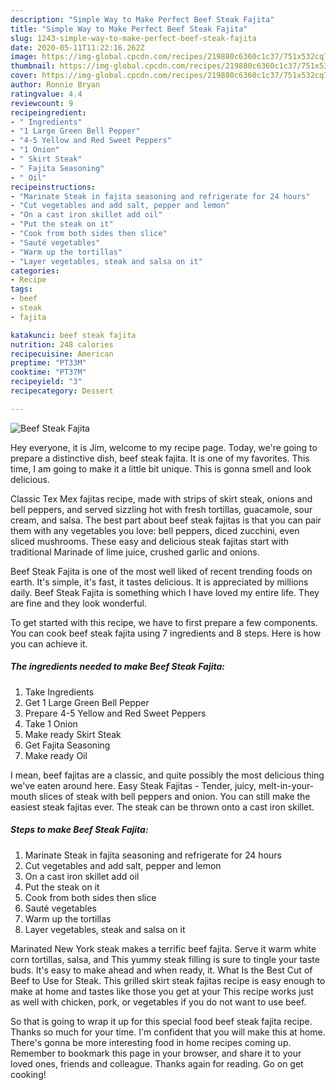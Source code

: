 ```yaml
---
description: "Simple Way to Make Perfect Beef Steak Fajita"
title: "Simple Way to Make Perfect Beef Steak Fajita"
slug: 1243-simple-way-to-make-perfect-beef-steak-fajita
date: 2020-05-11T11:22:16.262Z
image: https://img-global.cpcdn.com/recipes/219880c6360c1c37/751x532cq70/beef-steak-fajita-recipe-main-photo.jpg
thumbnail: https://img-global.cpcdn.com/recipes/219880c6360c1c37/751x532cq70/beef-steak-fajita-recipe-main-photo.jpg
cover: https://img-global.cpcdn.com/recipes/219880c6360c1c37/751x532cq70/beef-steak-fajita-recipe-main-photo.jpg
author: Ronnie Bryan
ratingvalue: 4.4
reviewcount: 9
recipeingredient:
- " Ingredients"
- "1 Large Green Bell Pepper"
- "4-5 Yellow and Red Sweet Peppers"
- "1 Onion"
- " Skirt Steak"
- " Fajita Seasoning"
- " Oil"
recipeinstructions:
- "Marinate Steak in fajita seasoning and refrigerate for 24 hours"
- "Cut vegetables and add salt, pepper and lemon"
- "On a cast iron skillet add oil"
- "Put the steak on it"
- "Cook from both sides then slice"
- "Sauté vegetables"
- "Warm up the tortillas"
- "Layer vegetables, steak and salsa on it"
categories:
- Recipe
tags:
- beef
- steak
- fajita

katakunci: beef steak fajita 
nutrition: 248 calories
recipecuisine: American
preptime: "PT33M"
cooktime: "PT37M"
recipeyield: "3"
recipecategory: Dessert

---
```



![Beef Steak Fajita](https://img-global.cpcdn.com/recipes/219880c6360c1c37/751x532cq70/beef-steak-fajita-recipe-main-photo.jpg)

Hey everyone, it is Jim, welcome to my recipe page. Today, we're going to prepare a distinctive dish, beef steak fajita. It is one of my favorites. This time, I am going to make it a little bit unique. This is gonna smell and look delicious.

Classic Tex Mex fajitas recipe, made with strips of skirt steak, onions and bell peppers, and served sizzling hot with fresh tortillas, guacamole, sour cream, and salsa. The best part about beef steak fajitas is that you can pair them with any vegetables you love: bell peppers, diced zucchini, even sliced mushrooms. These easy and delicious steak fajitas start with traditional Marinade of lime juice, crushed garlic and onions.

Beef Steak Fajita is one of the most well liked of recent trending foods on earth. It's simple, it's fast, it tastes delicious. It is appreciated by millions daily. Beef Steak Fajita is something which I have loved my entire life. They are fine and they look wonderful.


To get started with this recipe, we have to first prepare a few components. You can cook beef steak fajita using 7 ingredients and 8 steps. Here is how you can achieve it.

<!--inarticleads1-->

##### The ingredients needed to make Beef Steak Fajita:

1. Take  Ingredients
1. Get 1 Large Green Bell Pepper
1. Prepare 4-5 Yellow and Red Sweet Peppers
1. Take 1 Onion
1. Make ready  Skirt Steak
1. Get  Fajita Seasoning
1. Make ready  Oil


I mean, beef fajitas are a classic, and quite possibly the most delicious thing we&#39;ve eaten around here. Easy Steak Fajitas - Tender, juicy, melt-in-your-mouth slices of steak with bell peppers and onion. You can still make the easiest steak fajitas ever. The steak can be thrown onto a cast iron skillet. 

<!--inarticleads2-->

##### Steps to make Beef Steak Fajita:

1. Marinate Steak in fajita seasoning and refrigerate for 24 hours
1. Cut vegetables and add salt, pepper and lemon
1. On a cast iron skillet add oil
1. Put the steak on it
1. Cook from both sides then slice
1. Sauté vegetables
1. Warm up the tortillas
1. Layer vegetables, steak and salsa on it


Marinated New York steak makes a terrific beef fajita. Serve it warm white corn tortillas, salsa, and This yummy steak filling is sure to tingle your taste buds. It&#39;s easy to make ahead and when ready, it. What Is the Best Cut of Beef to Use for Steak. This grilled skirt steak fajitas recipe is easy enough to make at home and tastes like those you get at your This recipe works just as well with chicken, pork, or vegetables if you do not want to use beef. 

So that is going to wrap it up for this special food beef steak fajita recipe. Thanks so much for your time. I'm confident that you will make this at home. There's gonna be more interesting food in home recipes coming up. Remember to bookmark this page in your browser, and share it to your loved ones, friends and colleague. Thanks again for reading. Go on get cooking!
